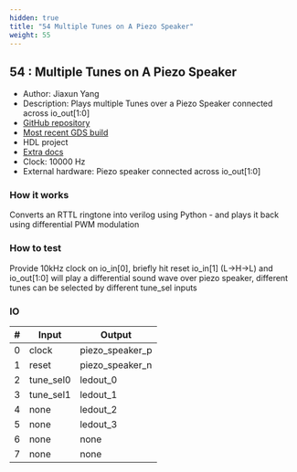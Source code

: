 ```yaml
---
hidden: true
title: "54 Multiple Tunes on A Piezo Speaker"
weight: 55
---
```


## 54 : Multiple Tunes on A Piezo Speaker

* Author: Jiaxun Yang
* Description: Plays multiple Tunes over a Piezo Speaker connected across io_out[1:0]
* [GitHub repository](https://github.com/FlyGoat/tt02-play-tune-flygoat)
* [Most recent GDS build](https://github.com/FlyGoat/tt02-play-tune-flygoat/actions/runs/3471079918)
* HDL project
* [Extra docs](https://github.com/flygoat/tt02-play-tune-fg#readme)
* Clock: 10000 Hz
* External hardware: Piezo speaker connected across io_out[1:0]



### How it works

Converts an RTTL ringtone into verilog using Python - and plays it back using differential PWM modulation

### How to test

Provide 10kHz clock on io_in[0], briefly hit reset io_in[1] (L->H->L) and io_out[1:0] will play a differential sound wave over piezo speaker, different tunes can be selected by different tune_sel inputs

### IO

| # | Input        | Output       |
|---|--------------|--------------|
| 0 | clock  | piezo_speaker_p |
| 1 | reset  | piezo_speaker_n |
| 2 | tune_sel0  | ledout_0 |
| 3 | tune_sel1  | ledout_1 |
| 4 | none  | ledout_2 |
| 5 | none  | ledout_3 |
| 6 | none  | none |
| 7 | none  | none |
